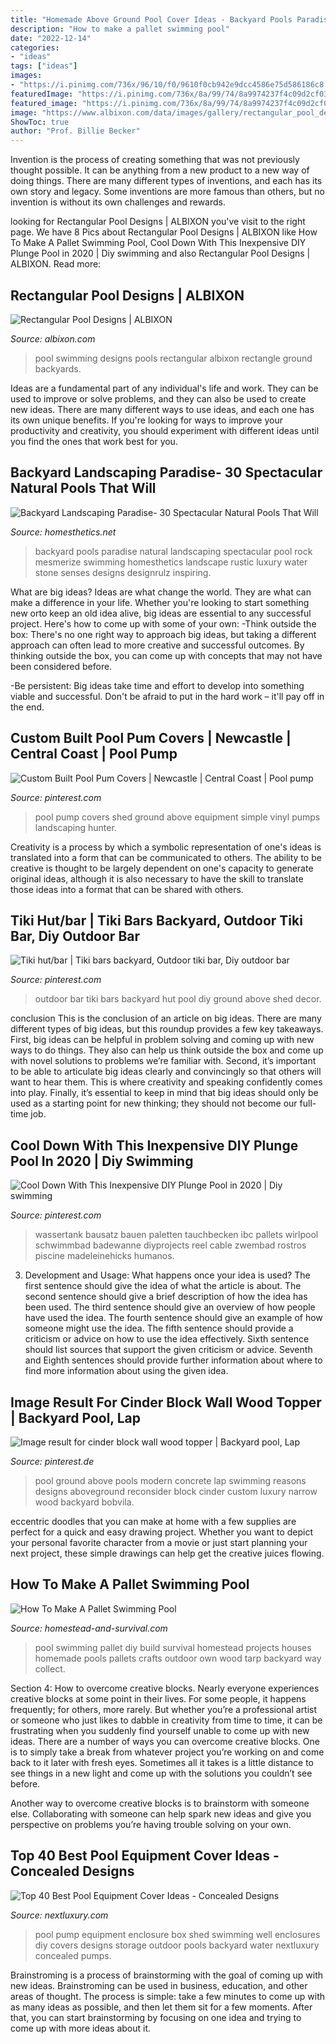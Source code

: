 ```yaml
---
title: "Homemade Above Ground Pool Cover Ideas - Backyard Pools Paradise Natural Landscaping Spectacular Pool Rock Mesmerize Swimming Homesthetics Landscape Rustic Luxury Water Stone Senses Designs Designrulz Inspiring"
description: "How to make a pallet swimming pool"
date: "2022-12-14"
categories:
- "ideas"
tags: ["ideas"]
images:
- "https://i.pinimg.com/736x/96/10/f0/9610f0cb942e9dcc4586e75d586186c8.jpg"
featuredImage: "https://i.pinimg.com/736x/8a/99/74/8a9974237f4c09d2cf030ff524729c81.jpg"
featured_image: "https://i.pinimg.com/736x/8a/99/74/8a9974237f4c09d2cf030ff524729c81.jpg"
image: "https://www.albixon.com/data/images/gallery/rectangular_pool_designs/rectangular-pool-view.jpg"
ShowToc: true
author: "Prof. Billie Becker"
---
```



Invention is the process of creating something that was not previously thought possible. It can be anything from a new product to a new way of doing things. There are many different types of inventions, and each has its own story and legacy. Some inventions are more famous than others, but no invention is without its own challenges and rewards.

	

		
looking for Rectangular Pool Designs | ALBIXON you've visit to the right page. We have 8 Pics about Rectangular Pool Designs | ALBIXON like How To Make A Pallet Swimming Pool, Cool Down With This Inexpensive DIY Plunge Pool in 2020 | Diy swimming and also Rectangular Pool Designs | ALBIXON. Read more:
		
    
## Rectangular Pool Designs | ALBIXON

<img loading=lazy src="https://www.albixon.com/data/images/gallery/rectangular_pool_designs/rectangular-pool-view.jpg" onerror="this.onerror=null;this.src='https://tse3.mm.bing.net/th?id=OIP.SqoiY7oopofYSPB4UgZvHQHaFn&amp;pid=15.1';" alt="Rectangular Pool Designs | ALBIXON">

_Source: albixon.com_

>pool swimming designs pools rectangular albixon rectangle ground backyards. 

	

Ideas are a fundamental part of any individual's life and work. They can be used to improve or solve problems, and they can also be used to create new ideas. There are many different ways to use ideas, and each one has its own unique benefits. If you're looking for ways to improve your productivity and creativity, you should experiment with different ideas until you find the ones that work best for you.

    
## Backyard Landscaping Paradise- 30 Spectacular Natural Pools That Will

<img loading=lazy src="https://cdn.homesthetics.net/wp-content/uploads/2014/05/Backyard-Landscaping-Paradise-30-Spectacular-Natural-Pools-That-Will-Mesmerize-You-homesthetics-18.jpg" onerror="this.onerror=null;this.src='https://tse3.mm.bing.net/th?id=OIP._fv3ooIv4fTKUeRhatX66gHaFr&amp;pid=15.1';" alt="Backyard Landscaping Paradise- 30 Spectacular Natural Pools That Will">

_Source: homesthetics.net_

>backyard pools paradise natural landscaping spectacular pool rock mesmerize swimming homesthetics landscape rustic luxury water stone senses designs designrulz inspiring. 

	

What are big ideas?
Ideas are what change the world. They are what can make a difference in your life. Whether you're looking to start something new orto keep an old idea alive, big ideas are essential to any successful project. Here's how to come up with some of your own: 
-Think outside the box: There's no one right way to approach big ideas, but taking a different approach can often lead to more creative and successful outcomes. By thinking outside the box, you can come up with concepts that may not have been considered before. 

-Be persistent: Big ideas take time and effort to develop into something viable and successful. Don't be afraid to put in the hard work – it'll pay off in the end.

    
## Custom Built Pool Pum Covers | Newcastle | Central Coast | Pool Pump

<img loading=lazy src="https://i.pinimg.com/736x/96/10/f0/9610f0cb942e9dcc4586e75d586186c8.jpg" onerror="this.onerror=null;this.src='https://tse4.mm.bing.net/th?id=OIP.A8MUyeA178lY8nCVnnh9fAAAAA&amp;pid=15.1';" alt="Custom Built Pool Pum Covers | Newcastle | Central Coast | Pool pump">

_Source: pinterest.com_

>pool pump covers shed ground above equipment simple vinyl pumps landscaping hunter. 

	

Creativity is a process by which a symbolic representation of one's ideas is translated into a form that can be communicated to others. The ability to be creative is thought to be largely dependent on one's capacity to generate original ideas, although it is also necessary to have the skill to translate those ideas into a format that can be shared with others.

    
## Tiki Hut/bar | Tiki Bars Backyard, Outdoor Tiki Bar, Diy Outdoor Bar

<img loading=lazy src="https://i.pinimg.com/736x/cd/25/e8/cd25e813021e315206905d9cc93c9f3a--outdoor-bars-outdoor-ideas.jpg" onerror="this.onerror=null;this.src='https://tse3.mm.bing.net/th?id=OIP.XhIje9QLzeXGe4TsKLmnngHaJ4&amp;pid=15.1';" alt="Tiki hut/bar | Tiki bars backyard, Outdoor tiki bar, Diy outdoor bar">

_Source: pinterest.com_

>outdoor bar tiki bars backyard hut pool diy ground above shed decor. 

	

conclusion
This is the conclusion of an article on big ideas. 
There are many different types of big ideas, but this roundup provides a few key takeaways. First, big ideas can be helpful in problem solving and coming up with new ways to do things. They also can help us think outside the box and come up with novel solutions to problems we’re familiar with. 
 Second, it’s important to be able to articulate big ideas clearly and convincingly so that others will want to hear them. This is where creativity and speaking confidently comes into play. Finally, it’s essential to keep in mind that big ideas should only be used as a starting point for new thinking; they should not become our full-time job.

    
## Cool Down With This Inexpensive DIY Plunge Pool In 2020 | Diy Swimming

<img loading=lazy src="https://i.pinimg.com/736x/8a/99/74/8a9974237f4c09d2cf030ff524729c81.jpg" onerror="this.onerror=null;this.src='https://tse4.mm.bing.net/th?id=OIP.lxB-nzpkeOvKLNlWU-CKiQAAAA&amp;pid=15.1';" alt="Cool Down With This Inexpensive DIY Plunge Pool in 2020 | Diy swimming">

_Source: pinterest.com_

>wassertank bausatz bauen paletten tauchbecken ibc pallets wirlpool schwimmbad badewanne diyprojects reel cable zwembad rostros piscine madeleinehicks humanos. 

	

3. Development and Usage: What happens once your idea is used?
The first sentence should give the idea of what the article is about. The second sentence should give a brief description of how the idea has been used. The third sentence should give an overview of how people have used the idea. The fourth sentence should give an example of how someone might use the idea. The fifth sentence should provide a criticism or advice on how to use the idea effectively. Sixth sentence should list sources that support the given criticism or advice. Seventh and Eighth sentences should provide further information about where to find more information about using the given idea.

    
## Image Result For Cinder Block Wall Wood Topper | Backyard Pool, Lap

<img loading=lazy src="https://i.pinimg.com/736x/8d/3e/3a/8d3e3af08ce08e97777d2c41fbf1b039.jpg" onerror="this.onerror=null;this.src='https://tse1.mm.bing.net/th?id=OIP.rJeR4WFCZueRwzDC1Q2QTgAAAA&amp;pid=15.1';" alt="Image result for cinder block wall wood topper | Backyard pool, Lap">

_Source: pinterest.de_

>pool ground above pools modern concrete lap swimming reasons designs aboveground reconsider block cinder custom luxury narrow wood backyard bobvila. 

	

eccentric doodles that you can make at home with a few supplies are perfect for a quick and easy drawing project. Whether you want to depict your personal favorite character from a movie or just start planning your next project, these simple drawings can help get the creative juices flowing.

    
## How To Make A Pallet Swimming Pool

<img loading=lazy src="http://homestead-and-survival.com/wp-content/uploads/2015/08/pallet-swimming-pool.jpg" onerror="this.onerror=null;this.src='https://tse2.mm.bing.net/th?id=OIP.C4oX0a7nqmz2YEAotmPTNAAAAA&amp;pid=15.1';" alt="How To Make A Pallet Swimming Pool">

_Source: homestead-and-survival.com_

>pool swimming pallet diy build survival homestead projects houses homemade pools pallets crafts outdoor own wood tarp backyard way collect. 

	

Section 4: How to overcome creative blocks.
Nearly everyone experiences creative blocks at some point in their lives. For some people, it happens frequently; for others, more rarely. But whether you’re a professional artist or someone who just likes to dabble in creativity from time to time, it can be frustrating when you suddenly find yourself unable to come up with new ideas.
There are a number of ways you can overcome creative blocks. One is to simply take a break from whatever project you’re working on and come back to it later with fresh eyes. Sometimes all it takes is a little distance to see things in a new light and come up with the solutions you couldn’t see before.

Another way to overcome creative blocks is to brainstorm with someone else. Collaborating with someone can help spark new ideas and give you perspective on problems you’re having trouble solving on your own.

    
## Top 40 Best Pool Equipment Cover Ideas - Concealed Designs

<img loading=lazy src="http://nextluxury.com/wp-content/uploads/pool-equipment-enclosure.jpg" onerror="this.onerror=null;this.src='https://tse1.mm.bing.net/th?id=OIP.iJ1DXzrTtBsYuGW2QidvTAHaFk&amp;pid=15.1';" alt="Top 40 Best Pool Equipment Cover Ideas - Concealed Designs">

_Source: nextluxury.com_

>pool pump equipment enclosure box shed swimming well enclosures diy covers designs storage outdoor pools backyard water nextluxury concealed pumps. 

	

Brainstroming is a process of brainstorming with the goal of coming up with new ideas. Brainstroming can be used in business, education, and other areas of thought. The process is simple: take a few minutes to come up with as many ideas as possible, and then let them sit for a few moments. After that, you can start brainstorming by focusing on one idea and trying to come up with more ideas about it.

